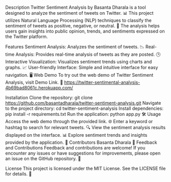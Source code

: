 Description
Twitter Sentiment Analysis by Basanta Dharala is a tool designed to analyze the sentiment of tweets on Twitter. 📊 This project utilizes Natural Language Processing (NLP) techniques to classify the sentiment of tweets as positive, negative, or neutral. 🧠 The analysis helps users gain insights into public opinion, trends, and sentiments expressed on the Twitter platform.

Features
Sentiment Analysis: Analyzes the sentiment of tweets. 📉
Real-time Analysis: Provides real-time analysis of tweets as they are posted. 🕒
Interactive Visualization: Visualizes sentiment trends using charts and graphs. 📈
User-friendly Interface: Simple and intuitive interface for easy navigation. 🖥️
Web Demo
To try out the web demo of Twitter Sentiment Analysis, visit Demo Link. 🚀
https://twitter-sentimental-analysis-4b69bad8061c.herokuapp.com/

Installation
Clone the repository: git clone https://github.com/basantadharala/twitter-sentiment-analysis.git
Navigate to the project directory: cd twitter-sentiment-analysis
Install dependencies: pip install -r requirements.txt
Run the application: python app.py 🛠️
Usage
Access the web demo through the provided link. 🌐
Enter a keyword or hashtag to search for relevant tweets. 🔍
View the sentiment analysis results displayed on the interface. 📊
Explore sentiment trends and insights provided by the application. 🧐
Contributors
Basanta Dharala 🙌
Feedback and Contributions
Feedback and contributions are welcome! If you encounter any issues or have suggestions for improvements, please open an issue on the GitHub repository. 📝

License
This project is licensed under the MIT License. See the LICENSE file for details. 📜
